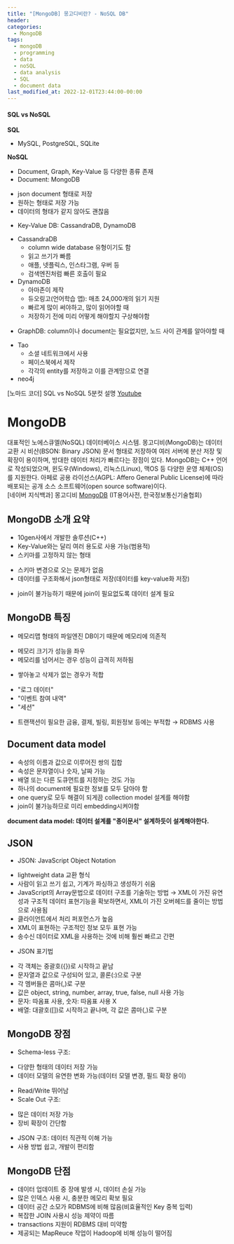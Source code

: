 ```yaml
---
title: "[MongoDB] 몽고디비란? - NoSQL DB"
header:
categories:
  - MongoDB
tags:
  - mongoDB
  - programming
  - data
  - noSQL
  - data analysis
  - SQL
  - document data 
last_modified_at: 2022-12-01T23:44:00-00:00
---
```

#### SQL vs NoSQL 
**SQL**
- MySQL, PostgreSQL, SQLite
   

**NoSQL**
- Document, Graph, Key-Value 등 다양한 종류 존재 
- Document: MongoDB 
 * json document 형태로 저장 
 * 원하는 형태로 저장 가능 
 * 데이터의 형태가 같지 않아도 괜찮음
- Key-Value DB: CassandraDB, DynamoDB
 * CassandraDB
   + column wide database 유형이기도 함
   + 읽고 쓰기가 빠름
   + 애플, 넷플릭스, 인스타그램, 우버 등 
   + 검색엔진처럼 빠른 호출이 필요
 * DynamoDB
   + 아마존이 제작
   + 듀오링고(언어학습 앱): 매초 24,000개의 읽기 지원
   + 빠르게 많이 써야하고, 많이 읽어야할 때
   + 저장하기 전에 미리 어떻게 해야할지 구상해야함 
- GraphDB: column이나 document는 필요없지만, 노드 사이 관계를 알아야할 때
 * Tao
   + 소셜 네트워크에서 사용
   + 페이스북에서 제작 
   + 각각의 entity를 저장하고 이를 관계망으로 연결
 * neo4j

[노마드 코더] SQL vs NoSQL 5분컷 설명 [Youtube](https://youtu.be/Q_9cFgzZr8Q)

# MongoDB
      
대표적인 노에스큐엘(NoSQL) 데이터베이스 시스템. 몽고디비(MongoDB)는 데이터 교환 시 비산(BSON: Binary JSON) 문서 형태로 저장하여 여러 서버에 분산 저장 및 확장이 용이하며, 방대한 데이터 처리가 빠르다는 장점이 있다. MongoDB는 C++ 언어로 작성되었으며, 윈도우(Windows), 리눅스(Linux), 맥OS 등 다양한 운영 체제(OS)를 지원한다. 아페로 공용 라이선스(AGPL: Affero General Public License)에 따라 배포되는 공개 소스 소프트웨어(open source software)이다.   
[네이버 지식백과] 몽고디비 [MongoDB](https://terms.naver.com/entry.naver?docId=3435635&cid=42346&categoryId=42346) (IT용어사전, 한국정보통신기술협회)      
   

## MongoDB 소개 요약 
- 10gen사에서 개발한 솔루션(C++)
- Key-Value와는 달리 여러 용도로 사용 가능(범용적)
- 스키마를 고정하지 않는 형태
 + 스키마 변경으로 오는 문제가 없음
 + 데이터를 구조화해서 json형태로 저장(데이터를 key-value화 저장)
- join이 불가능하기 때문에 join이 필요없도록 데이터 설계 필요

## MongoDB 특징
- 메모리맵 형태의 파일엔진 DB이기 때문에 메모리에 의존적
 + 메모리 크기가 성능을 좌우
 + 메모리를 넘어서는 경우 성능이 급격히 저하됨
- 쌓아놓고 삭제가 없는 경우가 적합
 + "로그 데이터"
 + "이벤트 참여 내역"
 + "세션"
- 트랜잭션이 필요한 금융, 결제, 빌링, 회원정보 등에는 부적합 → RDBMS 사용

## Document data model
- 속성의 이름과 값으로 이루어진 쌍의 집합
- 속성은 문자열이나 숫자, 날짜 가능
- 배열 또는 다른 도큐먼트를 지정하는 것도 가능
- 하나의 document에 필요한 정보를 모두 담아야 함
- one query로 모두 해결이 되게끔 collection model 설계를 해야함
- join이 불가능하므로 미리 embedding시켜야함

**document data model: 데이터 설계를 "종이문서" 설계하듯이 설계해야한다.**

## JSON
- JSON: JavaScript Object Notation
 + lightweight data 교환 형식
 + 사람이 읽고 쓰기 쉽고, 기계가 파싱하고 생성하기 쉬움
 + JavaScript의 Array문법으로 데이터 구조를 기술하는 방법 → XML이 가진 유연성과 구조적 데이터 표현기능을 확보하면서, XML이 가진 오버헤드를 줄이는 방법으로 사용됨
 + 클라이언트에서 처리 퍼포먼스가 높음
 + XML이 표현하는 구조적인 정보 모두 표현 가능
 + 송수신 데이터로 XML을 사용하는 것에 비해 훨씬 빠르고 간편

- JSON 표기법
 + 각 객체는 중괄호({})로 시작하고 끝남
 + 문자열과 값으로 구성되어 있고, 콜론(:)으로 구분
 + 각 멤버들은 콤마(,)로 구분
 + 값은 object, string, number, array, true, false, null 사용 가능
 + 문자: 따옴표 사용, 숫자: 따옴표 사용 X
 + 배열: 대괄호([])로 시작하고 끝나며, 각 값은 콤마(,)로 구분

## MongoDB 장점
- Schema-less 구조:
 + 다양한 형태의 데이터 저장 가능
 + 데이터 모델의 유연한 변화 가능(데이터 모델 변경, 필드 확장 용이)
- Read/Write 뛰어남
- Scale Out 구조:
 + 많은 데이터 저장 가능
 + 장비 확장이 간단함
- JSON 구조: 데이터 직관적 이해 가능
- 사용 방법 쉽고, 개발이 편리함

## MongoDB 단점
- 데이터 업데이트 중 장애 발생 시, 데이터 손실 가능
- 많은 인덱스 사용 시, 충분한 메모리 확보 필요
- 데이터 공간 소모가 RDBMS에 비해 많음(비효율적인 Key 중복 입력)
- 복잡한 JOIN 사용시 성능 제약이 따름
- transactions 지원이 RDBMS 대비 미약함
- 제공되는 MapReuce 작업이 Hadoop에 비해 성능이 떨어짐

